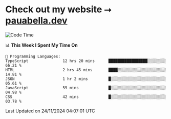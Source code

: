 # Check out my website ⭢ [pauabella.dev](https://pauabella.dev)

<!--START_SECTION:waka-->
![Code Time](http://img.shields.io/badge/Code%20Time-3%2C911%20hrs%2049%20mins-blue)

📊 **This Week I Spent My Time On** 

```text
💬 Programming Languages: 
TypeScript               12 hrs 20 mins      █████████████████░░░░░░░░   66.21 % 
HTML                     2 hrs 45 mins       ████░░░░░░░░░░░░░░░░░░░░░   14.81 % 
JSON                     1 hr 2 mins         █░░░░░░░░░░░░░░░░░░░░░░░░   05.61 % 
JavaScript               55 mins             █░░░░░░░░░░░░░░░░░░░░░░░░   04.98 % 
CSS                      42 mins             █░░░░░░░░░░░░░░░░░░░░░░░░   03.78 % 
```


 Last Updated on 24/11/2024 04:07:01 UTC
<!--END_SECTION:waka-->

